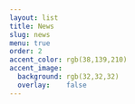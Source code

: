 ```yaml
---
layout: list
title: News
slug: news
menu: true
order: 2
accent_color: rgb(38,139,210)
accent_image:
  background: rgb(32,32,32)
  overlay:    false
---
```

